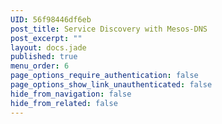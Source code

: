 ```yaml
---
UID: 56f98446df6eb
post_title: Service Discovery with Mesos-DNS
post_excerpt: ""
layout: docs.jade
published: true
menu_order: 6
page_options_require_authentication: false
page_options_show_link_unauthenticated: false
hide_from_navigation: false
hide_from_related: false
---
```

